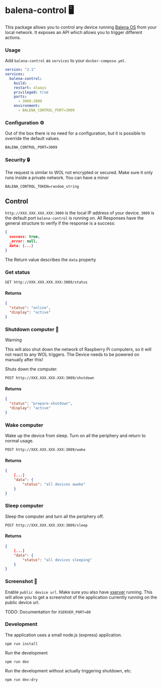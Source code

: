 # balena-control 🖥️

This package allows you to control any device running [Balena OS](https://www.balena.io) from your local network. It exposes an API which allows you to trigger different actions.

### Usage

Add `balena-control` as `services` to your `docker-compose.yml`.

```yml
version: "2.1"
services:
  balena-control:
    build: .
    restart: always
    privileged: true
    ports:
      - 3009:3009
    environment:
      - BALENA_CONTROL_PORT=3009
```

### Configuration ⚙️

Out of the box there is no need for a configuration, but it is possible to override the default values.

```
BALENA_CONTROL_PORT=3009
```

### Security 🔒

The request is similar to WOL not encrypted or secured. Make sure it only runs inside a private network. You can have a minor

```
BALENA_CONTROL_TOKEN=random_string
```

## Control

`http://XXX.XXX.XXX.XXX:3009` is the local IP address of your device. `3009` is the default port `balena-control` is running on.
All Responses have the general structure to verify if the response is a success:

```json
{
  success: true,
  _error: null,
  data: {...}
}
```

The Return value describes the `data` property

### Get status

```
GET http://XXX.XXX.XXX.XXX:3009/status
```

#### Returns

```json
{
  "status": "online",
  "display": "active"
}
```

### Shutdown computer 📴

> [!WARNING]  
> This will also shut down the network of Raspberry Pi computers, so it will not react to any WOL triggers. The Device needs to be powered on manually after this!

Shuts down the computer.

```
POST http://XXX.XXX.XXX.XXX:3009/shutdown
```

#### Returns

```json
{
  "status": "prepare-shutdown",
  "display": "active"
}
```

### Wake computer

Wake up the device from sleep. Turn on all the periphery and return to normal usage.

```
POST http://XXX.XXX.XXX.XXX:3009/wake
```

#### Returns

```json
{
	[...]
    "data": {
        "status": "all devices awake"
    }
}
```

### Sleep computer

Sleep the computer and turn all the periphery off.

```
POST http://XXX.XXX.XXX.XXX:3009/sleep
```

#### Returns

```json
{
	[...]
    "data": {
        "status": "all devices sleeping"
    }
}
```

### Screenshot 📸

Enable `public device url`. Make sure you also have [xserver](https://github.com/wirewirewirewire/xserver) running. This will allow you to get a screenshot of the application currently running on the public device url.

TODO: Documentation for `XSERVER_PORT=80`

### Development

The application uses a small node.js (express) application.

```
npm run install
```

Run the development

```
npm run dev
```

Run the development without actually triggering shutdown, etc.

```
npm run dev:dry
```
